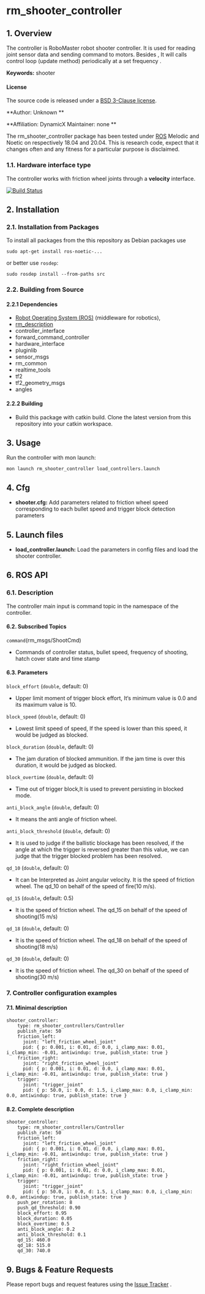 # rm_shooter_controller

## 1. Overview

The controller is RoboMaster robot shooter controller. It is used for reading joint sensor data and sending command to motors. Besides , It will calls control loop (update method) periodically at a set frequency .

**Keywords:** shooter

#### License

The source code is released under a [BSD 3-Clause license]().

**Author: Unknown  **

**Affiliation: DynamicX Maintainer: none **

The rm_shooter_controller package has been tested under [ROS](http://www.ros.org) Melodic and Noetic on respectively 18.04 and 20.04. This is research code, expect that it changes often and any fitness for a particular purpose is disclaimed.

### 1.1. Hardware interface type

The controller works with friction wheel joints through a **velocity** interface.

[![Build Status](http://rsl-ci.ethz.ch/buildStatus/icon?job=ros_best_practices)](http://rsl-ci.ethz.ch/job/ros_best_practices/)

## 2. Installation

### 2.1. Installation from Packages

To install all packages from the this repository as Debian packages use

```plaintext
sudo apt-get install ros-noetic-...
```

or better use `rosdep`:

```
sudo rosdep install --from-paths src 
```

### 2.2. Building from Source

#### 2.2.1 Dependencies

- [Robot Operating System (ROS)](http://wiki.ros.org/) (middleware for robotics),
- [rm_description](https://github.com/gdut-dynamic-x/rm_description)
- controller_interface
- forward_command_controller
- hardware_interface
- pluginlib
- sensor_msgs
- rm_common
- realtime_tools
- tf2
- tf2_geometry_msgs
- angles

#### 2.2.2 Building

+ Build this package with catkin build. Clone the latest version from this repository into your catkin workspace.

## 3. Usage

Run the controller with mon launch:

```
mon launch rm_shooter_controller load_controllers.launch
```

## 4. Cfg

+ **shooter.cfg:** Add parameters related to friction wheel speed corresponding to each bullet speed and trigger block detection parameters

## 5. Launch files

- **load_controller.launch:** Load the parameters in config files and load the shooter controller.

## 6. ROS API

### 6.1. Description

The controller main input is command topic in the namespace of the controller.

#### 6.2. Subscribed Topics

`command`(rm_msgs/ShootCmd)

- Commands of controller status, bullet speed, frequency of shooting, hatch cover state and time stamp

#### 6.3. Parameters

`block_effort` (`double`, default: 0)

+ Upper limit moment of trigger block effort, It‘s minimum value is 0.0 and its maximum value is  10.

`block_speed` (`double`, default: 0)

- Lowest limit speed of speed, If the speed is lower than this speed, it would be judged as blocked.

`block_duration` (`double`, default: 0)

- The jam duration of blocked ammunition. If the jam time is over this duration, it would be judged as blocked.

`block_overtime` (`double`, default: 0)

- Time out of trigger block,It is used to prevent persisting in blocked mode.

`anti_block_angle` (`double`, default: 0)

- It means the anti angle of friction wheel.

`anti_block_threshold` (`double`, default: 0)

- It is used to judge if the ballistic blockage has been resolved, if the angle at which the trigger is reversed greater than this value, we can judge that the trigger blocked problem has been resolved.

`qd_10` (`double`, default: 0)

- It can be Interpreted as Joint angular velocity. It is the speed of friction wheel. The qd_10 on behalf of the speed of fire(10 m/s).

`qd_15` (`double`, default: 0.5)

+ It is the speed of friction wheel. The qd_15 on behalf of the speed of shooting(15 m/s)

`qd_18` (`double`, default: 0)

+ It is the speed of friction wheel. The qd_18 on behalf of the speed of shooting(18 m/s)

`qd_30` (`double`, default: 0)

+  It is the speed of friction wheel. The qd_30 on behalf of the speed of shooting(30 m/s)

### 7. Controller configuration examples

#### 7.1. Minimal description

```
shooter_controller:
    type: rm_shooter_controllers/Controller
    publish_rate: 50
    friction_left:
      joint: "left_friction_wheel_joint"
      pid: { p: 0.001, i: 0.01, d: 0.0, i_clamp_max: 0.01, i_clamp_min: -0.01, antiwindup: true, publish_state: true }
    friction_right:
      joint: "right_friction_wheel_joint"
      pid: { p: 0.001, i: 0.01, d: 0.0, i_clamp_max: 0.01, i_clamp_min: -0.01, antiwindup: true, publish_state: true }
    trigger:
      joint: "trigger_joint"
      pid: { p: 50.0, i: 0.0, d: 1.5, i_clamp_max: 0.0, i_clamp_min: 0.0, antiwindup: true, publish_state: true }
```

#### 8.2. Complete description

```
shooter_controller:
    type: rm_shooter_controllers/Controller
    publish_rate: 50
    friction_left:
      joint: "left_friction_wheel_joint"
      pid: { p: 0.001, i: 0.01, d: 0.0, i_clamp_max: 0.01, i_clamp_min: -0.01, antiwindup: true, publish_state: true }
    friction_right:
      joint: "right_friction_wheel_joint"
      pid: { p: 0.001, i: 0.01, d: 0.0, i_clamp_max: 0.01, i_clamp_min: -0.01, antiwindup: true, publish_state: true }
    trigger:
      joint: "trigger_joint"
      pid: { p: 50.0, i: 0.0, d: 1.5, i_clamp_max: 0.0, i_clamp_min: 0.0, antiwindup: true, publish_state: true }
    push_per_rotation: 8
    push_qd_threshold: 0.90
    block_effort: 0.95
    block_duration: 0.05
    block_overtime: 0.5
    anti_block_angle: 0.2
    anti_block_threshold: 0.1
    qd_15: 460.0
    qd_18: 515.0
    qd_30: 740.0
```

## 9. Bugs & Feature Requests

Please report bugs and request features using the [Issue Tracker](https://github.com/gdut-dynamic-x/simple_chassis_controller/issues) .